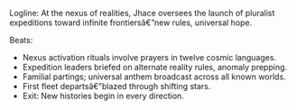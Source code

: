 ﻿---
series: 5
novella: 4
file: S5N4_CH01
type: chapter
pov: Jhace
setting: Inter-reality transit nexus â€“ departure
word_target_min: 1201
word_target_max: 2299
status: outline
---
Logline: At the nexus of realities, Jhace oversees the launch of pluralist expeditions toward infinite frontiersâ€”new rules, universal hope.

Beats:
- Nexus activation rituals involve prayers in twelve cosmic languages.
- Expedition leaders briefed on alternate reality rules, anomaly prepping.
- Familial partings; universal anthem broadcast across all known worlds.
- First fleet departsâ€”blazed through shifting stars.
- Exit: New histories begin in every direction.